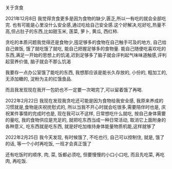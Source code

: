 关于贪食

2021年12月8日
我觉得贪食更多是因为食物的缺少,匮乏,所以一有吃的就会全部吃完.
也有可能是心里没什么安全感,通过吃给自己安全感.这个好解决,吃好吃,热量不高,但占肚子的东西,比如甜玉米, 莲菜, 萝卜, 黄瓜, 西红柿.

贪吃的本质问题我觉得还是食物少,囤足够多的食物在自己触手可及的地方, 自己给自己做饭, 饿了就吃饿了就吃, 能自己把握足够多的食物量.
能自己随便吃喜欢吃的东西,满足一开始的思想上的饥渴,迟到足够多了脑子就会评判起气味味道触感,评判起营养价值,
脑子就会不那么饥渴

我要存一点办公室饿了能吃的东西, 我想那应该是能长久存放的, 小份的, 粗加工的, 无添加糖的, 淀粉为主的扛饿食品.

而且我发现现在我开一包奶也不一定要一次喝完了,可以留着饿了再喝.

2022年2月22日
我现在发现我贪吃还可能是因为食物给我安全感, 我原来养成的习惯就是,食物是庆祝抚慰式的, 所以当我不开心时就会吃很多,需要陪伴时也是, 庆祝某件事情的完成时也是, 现在我可以不这样, 日常想吃什么就吃, 按自己身体需要的量吃, 我的食物供应是充足的, 就把吃东西当成一种日常活动, 取消它上面附身的各种意义, 吃东西就是吃东西, 就是好吃加维持身体能量物质机能,这样就够了 

2022年2月25日
我今天发现, 有时候饿了, 不吃也行, 自己可以控制住, 就是, 饿了的话, 等一个小时再吃饭, 一班才会真正饿了

还有吃饭时的顺序, 肉, 菜, 饭都必须吃, 但要慢慢的小口小口吃, 而且先吃菜, 再吃肉, 再吃饭.

